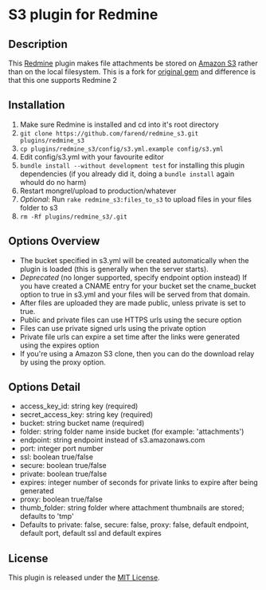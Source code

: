 # S3 plugin for Redmine

## Description
This [Redmine](http://www.redmine.org) plugin makes file attachments be stored on [Amazon S3](http://aws.amazon.com/s3) rather than on the local filesystem. This is a fork for [original gem](http://github.com/tigrish/redmine_s3) and difference is that this one supports Redmine 2

## Installation
1. Make sure Redmine is installed and cd into it's root directory
2. `git clone https://github.com/farend/redmine_s3.git plugins/redmine_s3`
3. `cp plugins/redmine_s3/config/s3.yml.example config/s3.yml`
4. Edit config/s3.yml with your favourite editor
5. `bundle install --without development test` for installing this plugin dependencies (if you already did it, doing a `bundle install` again whould do no harm)
6. Restart mongrel/upload to production/whatever
7. *Optional*: Run `rake redmine_s3:files_to_s3` to upload files in your files folder to s3
8. `rm -Rf plugins/redmine_s3/.git`

## Options Overview
* The bucket specified in s3.yml will be created automatically when the plugin is loaded (this is generally when the server starts).
* *Deprecated* (no longer supported, specify endpoint option instead) If you have created a CNAME entry for your bucket set the cname_bucket option to true in s3.yml and your files will be served from that domain.
* After files are uploaded they are made public, unless private is set to true.
* Public and private files can use HTTPS urls using the secure option
* Files can use private signed urls using the private option
* Private file urls can expire a set time after the links were generated using the expires option
* If you're using a Amazon S3 clone, then you can do the download relay by using the proxy option.

## Options Detail
* access_key_id: string key (required)
* secret_access_key: string key (required)
* bucket: string bucket name (required)
* folder: string folder name inside bucket (for example: 'attachments')
* endpoint: string endpoint instead of s3.amazonaws.com
* port: integer port number
* ssl: boolean true/false
* secure: boolean true/false
* private: boolean true/false
* expires: integer number of seconds for private links to expire after being generated
* proxy: boolean true/false
* thumb_folder: string folder where attachment thumbnails are stored; defaults to 'tmp'
* Defaults to private: false, secure: false, proxy: false, default endpoint, default port, default ssl and default expires


## License

This plugin is released under the [MIT License](http://www.opensource.org/licenses/MIT).
